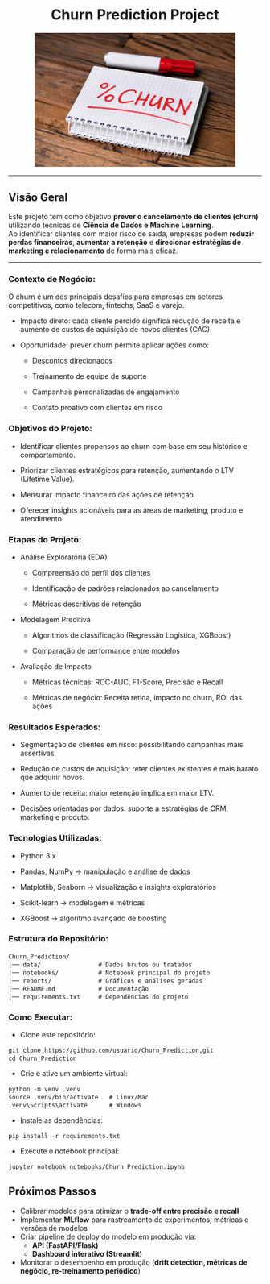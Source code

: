 <div align="center">

# Churn Prediction Project  

<img src="docs/churn-rate.webp" alt="Logo do Projeto" width="400"/>

</div>

---
## Visão Geral

Este projeto tem como objetivo **prever o cancelamento de clientes (churn)** utilizando técnicas de **Ciência de Dados e Machine Learning**.  
Ao identificar clientes com maior risco de saída, empresas podem **reduzir perdas financeiras**, **aumentar a retenção** e **direcionar estratégias de marketing e relacionamento** de forma mais eficaz.

---



### Contexto de Negócio:

O churn é um dos principais desafios para empresas em setores competitivos, como telecom, fintechs, SaaS e varejo.

- Impacto direto: cada cliente perdido significa redução de receita e aumento de custos de aquisição de novos clientes (CAC).

- Oportunidade: prever churn permite aplicar ações como:

    - Descontos direcionados

    - Treinamento de equipe de suporte

    - Campanhas personalizadas de engajamento

    - Contato proativo com clientes em risco

### Objetivos do Projeto:

- Identificar clientes propensos ao churn com base em seu histórico e comportamento.

- Priorizar clientes estratégicos para retenção, aumentando o LTV (Lifetime Value).

- Mensurar impacto financeiro das ações de retenção.

- Oferecer insights acionáveis para as áreas de marketing, produto e atendimento.

### Etapas do Projeto:

- Análise Exploratória (EDA)

    - Compreensão do perfil dos clientes

    - Identificação de padrões relacionados ao cancelamento

    - Métricas descritivas de retenção

- Modelagem Preditiva

    - Algoritmos de classificação (Regressão Logística, XGBoost)

    - Comparação de performance entre modelos

- Avaliação de Impacto

    - Métricas técnicas: ROC-AUC, F1-Score, Precisão e Recall

    - Métricas de negócio: Receita retida, impacto no churn, ROI das ações

### Resultados Esperados:

- Segmentação de clientes em risco: possibilitando campanhas mais assertivas.

- Redução de custos de aquisição: reter clientes existentes é mais barato que adquirir novos.

- Aumento de receita: maior retenção implica em maior LTV.

- Decisões orientadas por dados: suporte a estratégias de CRM, marketing e produto.

###  Tecnologias Utilizadas:

- Python 3.x

- Pandas, NumPy → manipulação e análise de dados

- Matplotlib, Seaborn → visualização e insights exploratórios

- Scikit-learn → modelagem e métricas

- XGBoost → algoritmo avançado de boosting

### Estrutura do Repositório:
```
Churn_Prediction/
│── data/                # Dados brutos ou tratados
│── notebooks/           # Notebook principal do projeto
│── reports/             # Gráficos e análises geradas
│── README.md            # Documentação
│── requirements.txt     # Dependências do projeto
```

### Como Executar:

- Clone este repositório:

```
git clone https://github.com/usuario/Churn_Prediction.git
cd Churn_Prediction
```

- Crie e ative um ambiente virtual:

```
python -m venv .venv
source .venv/bin/activate   # Linux/Mac
.venv\Scripts\activate      # Windows
```

- Instale as dependências:

```
pip install -r requirements.txt
```

- Execute o notebook principal:

```
jupyter notebook notebooks/Churn_Prediction.ipynb
```

## Próximos Passos

- Calibrar modelos para otimizar o **trade-off entre precisão e recall**  
- Implementar **MLflow** para rastreamento de experimentos, métricas e versões de modelos  
- Criar pipeline de deploy do modelo em produção via:
  - **API (FastAPI/Flask)**  
  - **Dashboard interativo (Streamlit)**  
- Monitorar o desempenho em produção (**drift detection, métricas de negócio, re-treinamento periódico**)
